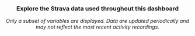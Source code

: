<center><h3><strong>Explore the Strava data used throughout this dashboard</strong></h3></center>

<center><em>Only a subset of variables are displayed. Data are updated periodically and may not reflect the most recent activity recordings.</em></center>
